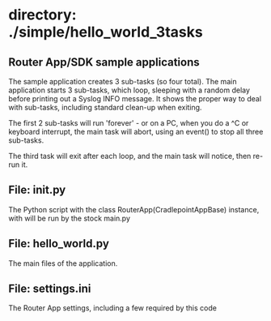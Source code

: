# directory: ./simple/hello_world_3tasks
## Router App/SDK sample applications

The sample application creates 3 sub-tasks (so four total). 
The main application starts 3 sub-tasks, which loop, sleeping with a random
delay before printing out a Syslog INFO message. It shows the proper way to deal with sub-tasks, including standard clean-up when exiting.

The first 2 sub-tasks will run 'forever' - or on a PC, when you do a ^C or
keyboard interrupt, the main task will abort, using an event() to stop
all three sub-tasks.

The third task will exit after each loop, and the main task will notice, then re-run it.

## File: __init__.py

The Python script with the class RouterApp(CradlepointAppBase) instance,
with will be run by the stock main.py

## File: hello_world.py

The main files of the application.

## File: settings.ini

The Router App settings, including a few required by this code

